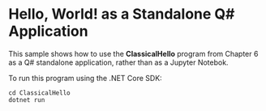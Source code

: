# Hello, World! as a Standalone Q# Application

This sample shows how to use the **ClassicalHello** program from Chapter 6 as a Q# standalone application, rather than as a Jupyter Notebok.

To run this program using the .NET Core SDK:

```dotnetcli
cd ClassicalHello
dotnet run
```

